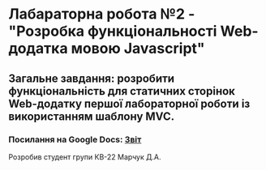 # Лабараторна робота №2 - "Розробка функціональності Web-додатка мовою Javascript"

## Загальне завдання: розробити функціональність для статичних сторінок Web-додатку першої лабораторної роботи із використанням шаблону MVC.

### Посилання на Google Docs: [Звіт](https://docs.google.com/document/d/1gHzopza0VjE5nnWrYiTWWeW46FcixqZx-Re4pmaQVe4/edit?tab=t.0#heading=h.i2xndb61hq0n)

Розробив студент групи КВ-22 Марчук Д.А.
